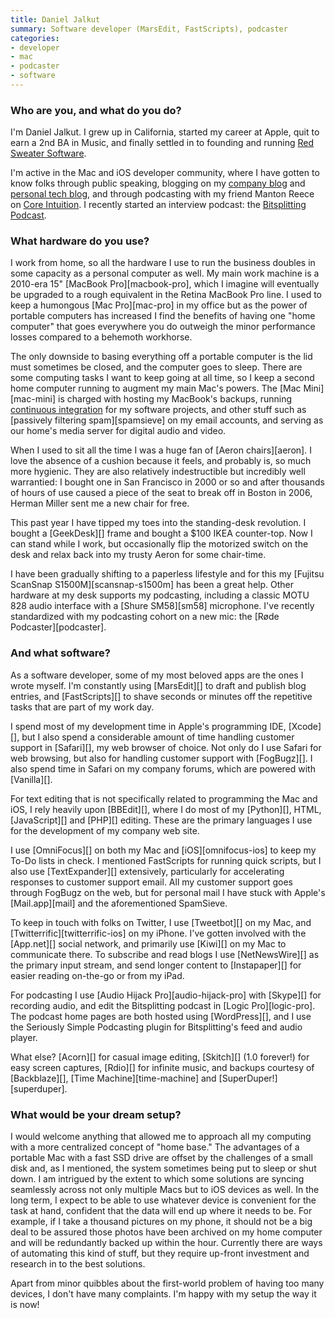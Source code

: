 ```yaml
---
title: Daniel Jalkut
summary: Software developer (MarsEdit, FastScripts), podcaster
categories:
- developer
- mac
- podcaster
- software
---
```


### Who are you, and what do you do?

I'm Daniel Jalkut. I grew up in California, started my career at Apple, quit to earn a 2nd BA in Music, and finally settled in to founding and running [Red Sweater Software](http://www.red-sweater.com/ "Red Sweater's website.").

I'm active in the Mac and iOS developer community, where I have gotten to know folks through public speaking, blogging on my [company blog](http://www.red-sweater.com/blog/ "Red Sweater's weblog.") and [personal tech blog](http://bitsplitting.org/ "Daniel's weblog."), and through podcasting with my friend Manton Reece on [Core Intuition](http://coreint.org/ "Daniel and Manton's podcast."). I recently started an interview podcast: the [Bitsplitting Podcast](http://bitsplitting.org/podcast/ "The Bitsplitting podcast site.").

### What hardware do you use?

I work from home, so all the hardware I use to run the business doubles in some capacity as a personal computer as well. My main work machine is a 2010-era 15" [MacBook Pro][macbook-pro], which I imagine will eventually be upgraded to a rough equivalent in the Retina MacBook Pro line. I used to keep a humongous [Mac Pro][mac-pro] in my office but as the power of portable computers has increased I find the benefits of having one "home computer" that goes everywhere you do outweigh the minor performance losses compared to a behemoth workhorse.

The only downside to basing everything off a portable computer is the lid must sometimes be closed, and the computer goes to sleep. There are some computing tasks I want to keep going at all time, so I keep a second home computer running to augment my main Mac's powers. The [Mac Mini][mac-mini] is charged with hosting my MacBook's backups, running [continuous integration](http://en.wikipedia.org/wiki/Continuous_integration "The Wikipedia entry for Continuous Integration.") for my software projects, and other stuff such as [passively filtering spam][spamsieve] on my email accounts, and serving as our home's media server for digital audio and video.

When I used to sit all the time I was a huge fan of [Aeron chairs][aeron]. I love the absence of a cushion because it feels, and probably is, so much more hygienic. They are also relatively indestructible but incredibly well warrantied: I bought one in San Francisco in 2000 or so and after thousands of hours of use caused a piece of the seat to break off in Boston in 2006, Herman Miller sent me a new chair for free.

This past year I have tipped my toes into the standing-desk revolution. I bought a [GeekDesk][] frame and bought a $100 IKEA counter-top. Now I can stand while I work, but occasionally flip the motorized switch on the desk and relax back into my trusty Aeron for some chair-time.

I have been gradually shifting to a paperless lifestyle and for this my [Fujitsu ScanSnap S1500M][scansnap-s1500m] has been a great help. Other hardware at my desk supports my podcasting, including a classic MOTU 828 audio interface with a [Shure SM58][sm58] microphone. I've recently standardized with my podcasting cohort on a new mic: the [Røde Podcaster][podcaster].

### And what software?

As a software developer, some of my most beloved apps are the ones I wrote myself. I'm constantly using [MarsEdit][] to draft and publish blog entries, and [FastScripts][] to shave seconds or minutes off the repetitive tasks that are part of my work day.

I spend most of my development time in Apple's programming IDE, [Xcode][], but I also spend a considerable amount of time handling customer support in [Safari][], my web browser of choice. Not only do I use Safari for web browsing, but also for handling customer support with [FogBugz][]. I also spend time in Safari on my company forums, which are powered with [Vanilla][].

For text editing that is not specifically related to programming the Mac and iOS, I rely heavily upon [BBEdit][], where I do most of my [Python][], HTML, [JavaScript][] and [PHP][] editing. These are the primary languages I use for the development of my company web site.

I use [OmniFocus][] on both my Mac and [iOS][omnifocus-ios] to keep my To-Do lists in check. I mentioned FastScripts for running quick scripts, but I also use [TextExpander][] extensively, particularly for accelerating responses to customer support email. All my customer support goes through FogBugz on the web, but for personal mail I have stuck with Apple's [Mail.app][mail] and the aforementioned SpamSieve.

To keep in touch with folks on Twitter, I use [Tweetbot][] on my Mac, and [Twitterrific][twitterrific-ios] on my iPhone. I've gotten involved with the [App.net][] social network, and primarily use [Kiwi][] on my Mac to communicate there. To subscribe and read blogs I use [NetNewsWire][] as the primary input stream, and send longer content to [Instapaper][] for easier reading on-the-go or from my iPad.

For podcasting I use [Audio Hijack Pro][audio-hijack-pro] with [Skype][] for recording audio, and edit the Bitsplitting podcast in [Logic Pro][logic-pro]. The podcast home pages are both hosted using [WordPress][], and I use the Seriously Simple Podcasting plugin for Bitsplitting's feed and audio player.

What else? [Acorn][] for casual image editing, [Skitch][] (1.0 forever!) for easy screen captures, [Rdio][] for infinite music, and backups courtesy of [Backblaze][], [Time Machine][time-machine] and [SuperDuper!][superduper].

### What would be your dream setup?

I would welcome anything that allowed me to approach all my computing with a more centralized concept of "home base." The advantages of a portable Mac with a fast SSD drive are offset by the challenges of a small disk and, as I mentioned, the system sometimes being put to sleep or shut down. I am intrigued by the extent to which some solutions are syncing seamlessly across not only multiple Macs but to iOS devices as well. In the long term, I expect to be able to use whatever device is convenient for the task at hand, confident that the data will end up where it needs to be. For example, if I take a thousand pictures on my phone, it should not be a big deal to be assured those photos have been archived on my home computer and will be redundantly backed up within the hour. Currently there are ways of automating this kind of stuff, but they require up-front investment and research in to the best solutions.

Apart from minor quibbles about the first-world problem of having too many devices, I don't have many complaints. I'm happy with my setup the way it is now!